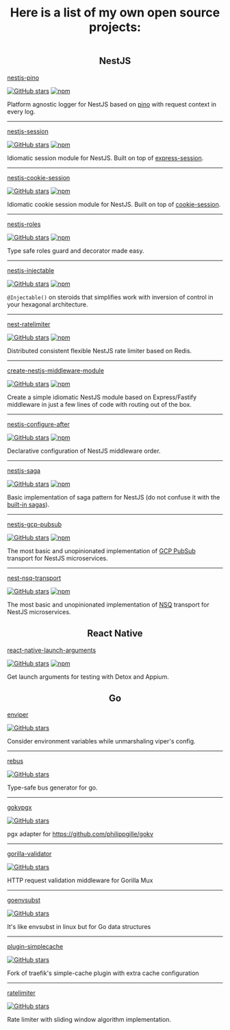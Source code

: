<h1 align="center">Here is a list of my own open source projects:</h1>

<img src="https://pixel-nu.vercel.app/api/image.gif" width="1" height="1" />

<h2 align="center">NestJS</h2>

[nestjs-pino](https://github.com/iamolegga/nestjs-pino)

[![GitHub stars](https://img.shields.io/github/stars/iamolegga/nestjs-pino?style=flat-square)](https://github.com/iamolegga/nestjs-pino)
[![npm](https://img.shields.io/npm/dm/nestjs-pino?style=flat-square)](https://www.npmjs.com/package/nestjs-pino)

Platform agnostic logger for NestJS based on [pino](http://getpino.io/) with request context in every log.

---

[nestjs-session](https://github.com/iamolegga/nestjs-session)

[![GitHub stars](https://img.shields.io/github/stars/iamolegga/nestjs-session?style=flat-square)](https://github.com/iamolegga/nestjs-session)
[![npm](https://img.shields.io/npm/dm/nestjs-session?style=flat-square)](https://www.npmjs.com/package/nestjs-session)

Idiomatic session module for NestJS. Built on top of [express-session](https://www.npmjs.com/package/express-session).

---

[nestjs-cookie-session](https://github.com/iamolegga/nestjs-cookie-session)

[![GitHub stars](https://img.shields.io/github/stars/iamolegga/nestjs-cookie-session?style=flat-square)](https://github.com/iamolegga/nestjs-cookie-session)
[![npm](https://img.shields.io/npm/dm/nestjs-cookie-session?style=flat-square)](https://www.npmjs.com/package/nestjs-cookie-session)

Idiomatic cookie session module for NestJS. Built on top of [cookie-session](https://www.npmjs.com/package/cookie-session).

---

[nestjs-roles](https://github.com/iamolegga/nestjs-roles)

[![GitHub stars](https://img.shields.io/github/stars/iamolegga/nestjs-roles?style=flat-square)](https://github.com/iamolegga/nestjs-roles)
[![npm](https://img.shields.io/npm/dm/nestjs-roles?style=flat-square)](https://www.npmjs.com/package/nestjs-roles)

Type safe roles guard and decorator made easy.

---

[nestjs-injectable](https://github.com/segmentstream/nestjs-injectable)

[![GitHub stars](https://img.shields.io/github/stars/segmentstream/nestjs-injectable?style=flat-square)](https://github.com/segmentstream/nestjs-injectable)
[![npm](https://img.shields.io/npm/dm/nestjs-injectable?style=flat-square)](https://www.npmjs.com/package/nestjs-injectable)

`@Injectable()` on steroids that simplifies work with inversion of control in your hexagonal architecture.

---

[nest-ratelimiter](https://github.com/iamolegga/nestjs-ratelimiter)

[![GitHub stars](https://img.shields.io/github/stars/iamolegga/nestjs-ratelimiter?style=flat-square)](https://github.com/iamolegga/nestjs-ratelimiter)
[![npm](https://img.shields.io/npm/dm/nest-ratelimiter?style=flat-square)](https://www.npmjs.com/package/nest-ratelimiter)

Distributed consistent flexible NestJS rate limiter based on Redis.

---

[create-nestjs-middleware-module](https://github.com/iamolegga/create-nestjs-middleware-module)

[![GitHub stars](https://img.shields.io/github/stars/iamolegga/create-nestjs-middleware-module?style=flat-square)](https://github.com/iamolegga/create-nestjs-middleware-module)
[![npm](https://img.shields.io/npm/dm/create-nestjs-middleware-module?style=flat-square)](https://www.npmjs.com/package/create-nestjs-middleware-module)

Create a simple idiomatic NestJS module based on Express/Fastify middleware in just a few lines of code with routing out of the box.

---

[nestjs-configure-after](https://github.com/iamolegga/nestjs-configure-after)

[![GitHub stars](https://img.shields.io/github/stars/iamolegga/nestjs-configure-after?style=flat-square)](https://github.com/iamolegga/nestjs-configure-after)
[![npm](https://img.shields.io/npm/dm/nestjs-configure-after?style=flat-square)](https://www.npmjs.com/package/nestjs-configure-after)

Declarative configuration of NestJS middleware order.

---

[nestjs-saga](https://github.com/iamolegga/nestjs-saga)

[![GitHub stars](https://img.shields.io/github/stars/iamolegga/nestjs-saga?style=flat-square)](https://github.com/iamolegga/nestjs-saga)
[![npm](https://img.shields.io/npm/dm/nestjs-saga?style=flat-square)](https://www.npmjs.com/package/nestjs-saga)

Basic implementation of saga pattern for NestJS (do not confuse it with the [built-in sagas](https://docs.nestjs.com/recipes/cqrs#sagas)).

---

[nestjs-gcp-pubsub](https://github.com/iamolegga/nestjs-gcp-pubsub)

[![GitHub stars](https://img.shields.io/github/stars/iamolegga/nestjs-gcp-pubsub?style=flat-square)](https://github.com/iamolegga/nestjs-gcp-pubsub)
[![npm](https://img.shields.io/npm/dm/nestjs-gcp-pubsub?style=flat-square)](https://www.npmjs.com/package/nestjs-gcp-pubsub)

The most basic and unopinionated implementation of [GCP PubSub](https://cloud.google.com/pubsub/) transport for NestJS microservices.

---

[nest-nsq-transport](https://github.com/iamolegga/nest-nsq-transport)

[![GitHub stars](https://img.shields.io/github/stars/iamolegga/nest-nsq-transport?style=flat-square)](https://github.com/iamolegga/nest-nsq-transport)
[![npm](https://img.shields.io/npm/dm/nest-nsq-transport?style=flat-square)](https://www.npmjs.com/package/nest-nsq-transport)

The most basic and unopinionated implementation of [NSQ](https://nsq.io/) transport for NestJS microservices.

<h2 align="center">React Native</h2>

[react-native-launch-arguments](https://github.com/iamolegga/react-native-launch-arguments)

[![GitHub stars](https://img.shields.io/github/stars/iamolegga/react-native-launch-arguments?style=flat-square)](https://github.com/iamolegga/react-native-launch-arguments)
[![npm](https://img.shields.io/npm/dm/react-native-launch-arguments?style=flat-square)](https://www.npmjs.com/package/react-native-launch-arguments)

Get launch arguments for testing with Detox and Appium.

<h2 align="center">Go</h2>

[enviper](https://github.com/iamolegga/enviper)

[![GitHub stars](https://img.shields.io/github/stars/iamolegga/enviper?style=flat-square)](https://github.com/iamolegga/enviper)

Consider environment variables while unmarshaling viper's config.

---

[rebus](https://github.com/iamolegga/rebus)

[![GitHub stars](https://img.shields.io/github/stars/iamolegga/rebus?style=flat-square)](https://github.com/iamolegga/rebus)

Type-safe bus generator for go.

---

[gokvpgx](https://github.com/iamolegga/gokvpgx)

[![GitHub stars](https://img.shields.io/github/stars/iamolegga/gokvpgx?style=flat-square)](https://github.com/iamolegga/gokvpgx)

pgx adapter for https://github.com/philippgille/gokv

---

[gorilla-validator](https://github.com/iamolegga/gorilla-validator)

[![GitHub stars](https://img.shields.io/github/stars/iamolegga/gorilla-validator?style=flat-square)](https://github.com/iamolegga/gorilla-validator)

HTTP request validation middleware for Gorilla Mux

---

[goenvsubst](https://github.com/iamolegga/goenvsubst)

[![GitHub stars](https://img.shields.io/github/stars/iamolegga/goenvsubst?style=flat-square)](https://github.com/iamolegga/goenvsubst)

It's like envsubst in linux but for Go data structures

---

[plugin-simplecache](https://github.com/iamolegga/plugin-simplecache)

[![GitHub stars](https://img.shields.io/github/stars/iamolegga/plugin-simplecache?style=flat-square)](https://github.com/iamolegga/plugin-simplecache)

Fork of traefik's simple-cache plugin with extra cache configuration

---

[ratelimiter](https://github.com/iamolegga/ratelimiter)

[![GitHub stars](https://img.shields.io/github/stars/iamolegga/ratelimiter?style=flat-square)](https://github.com/iamolegga/ratelimiter)

Rate limiter with sliding window algorithm implementation.
